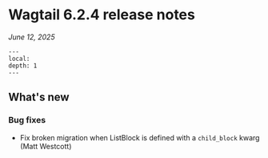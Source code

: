 # Wagtail 6.2.4 release notes

_June 12, 2025_

```{contents}
---
local:
depth: 1
---
```

## What's new


### Bug fixes

 * Fix broken migration when ListBlock is defined with a `child_block` kwarg (Matt Westcott)

